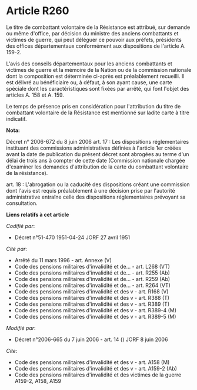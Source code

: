 # Article R260

Le titre de combattant volontaire de la Résistance est attribué, sur demande ou même d'office, par décision du ministre des
anciens combattants et victimes de guerre, qui peut déléguer ce pouvoir aux préfets, présidents des offices départementaux
conformément aux dispositions de l'article A. 159-2.

L'avis des conseils départementaux pour les anciens combattants et victimes de guerre et la mémoire de la Nation ou de la
commission nationale dont la composition est déterminée ci-après est préalablement recueilli. Il est délivré au bénéficiaire
ou, à défaut, à son ayant cause, une carte spéciale dont les caractéristiques sont fixées par arrêté, qui font l'objet des
articles A. 158 et A. 159.

Le temps de présence pris en considération pour l'attribution du titre de combattant volontaire de la Résistance est
mentionné sur ladite carte à titre indicatif.

**Nota:**

Décret n° 2006-672 du 8 juin 2006 art. 17 : Les dispositions réglementaires instituant des commissions administratives
définies à l'article 1er créées avant la date de publication du présent décret sont abrogées au terme d'un délai de trois ans
à compter de cette date (Commission nationale chargée d'examiner les demandes d'attribution de la carte du combattant
volontaire de la résistance).

art. 18 : L'abrogation ou la caducité des dispositions créant une commission dont l'avis est requis préalablement à une
décision prise par l'autorité administrative entraîne celle des dispositions réglementaires prévoyant sa consultation.

**Liens relatifs à cet article**

_Codifié par_:

  - Décret n°51-470 1951-04-24 JORF 27 avril 1951

_Cité par_:

  - Arrêté du 11 mars 1996 - art. Annexe (V)
  - Code des pensions militaires d'invalidité et de... - art. L268 (VT)
  - Code des pensions militaires d'invalidité et de... - art. R255 (Ab)
  - Code des pensions militaires d'invalidité et de... - art. R259 (Ab)
  - Code des pensions militaires d'invalidité et de... - art. R264 (VT)
  - Code des pensions militaires d'invalidité et des v - art. R168 (V)
  - Code des pensions militaires d'invalidité et des v - art. R388 (T)
  - Code des pensions militaires d'invalidité et des v - art. R389 (T)
  - Code des pensions militaires d'invalidité et des v - art. R389-4 (M)
  - Code des pensions militaires d'invalidité et des v - art. R389-5 (M)

_Modifié par_:

  - Décret n°2006-665 du 7 juin 2006 - art. 14 () JORF 8 juin 2006

_Cite_:

  - Code des pensions militaires d'invalidité et des v - art. A158 (M)
  - Code des pensions militaires d'invalidité et des v - art. A159-2 (Ab)
  - Code des pensions militaires d'invalidité et des victimes de la guerre A159-2, A158, A159
